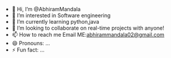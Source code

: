 - 👋 Hi, I’m @AbhiramMandala
- 👀 I’m interested in Software engineering
- 🌱 I’m currently learning python,java
- 💞️ I’m looking to collaborate on real-time projects with anyone!
- 📫 How to reach me Email ME:abhirammandala02@gmail.com
- 😄 Pronouns: ...
- ⚡ Fun fact: ...

<!---
AbhiramMandala/AbhiramMandala is a ✨ special ✨ repository because its `README.md` (this file) appears on your GitHub profile.
You can click the Preview link to take a look at your changes.
--->
